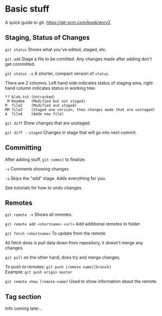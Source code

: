 # Basic stuff
A quick guide to git.
https://git-scm.com/book/en/v2

## Staging, Status of Changes
`git status`
Shows what you've edited, staged, etc.

`git add` 
Stage a file to be comitted. Any changes made after adding don't get committed.

`git status -s`
A shorter, compact version of `status`.

There are *2* columns. Left hand side indicates status of staging area, right hand column indicates status in working tree.
```
?? blah.txt (Untracked)
 M Readme   (Modified but not staged)
M  file2    (Modified and staged)
MM file3    (Staged one version, then changes made that are unstaged)
A  file4    (Adde new file)
```

`git diff`
Show changes that are unstaged.

`git diff --staged`
Changes in stage that will go into next commit.

## Committing
After adding stuff, `git commit` to finalize.

`-v`
Comments showing changes

`-a`
Skips the "add" stage. Adds everything for you.

See tutorials for how to undo changes.

## Remotes
`git remote -v`
Shows all remotes.

`git remote add <shortname> <url>`
Add additional remotes to folder.

`git fetch <shortname>`
To update from the remote

All fetch does is pull data down from repository, it doesn't merge any changes.

`git pull` on the other hand, does try and merge changes.

To push to remotes:
`git push [remote name][branch]`  
Example: `git push origin master`

`git remote show [remote-name]`
Used to show information about the remote.

## Tag section
Info coming later...
